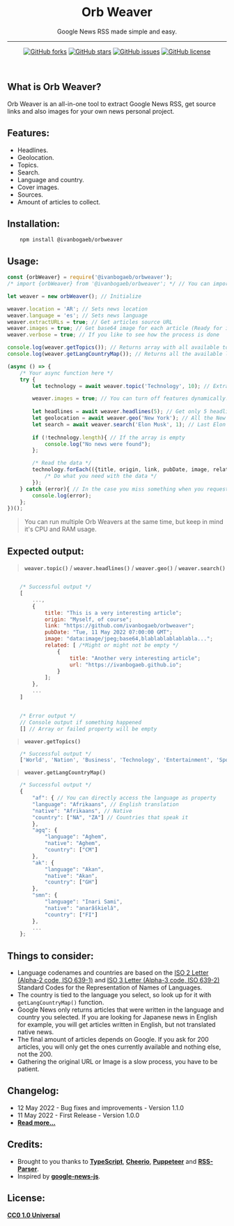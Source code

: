 <h1 align="center">Orb Weaver</h1>
<p align="center">Google News RSS made simple and easy.</p>

<hr>

<p align="center">
<a href="https://github.com/ivanbogaeb/OrbWeaver/network"><img alt="GitHub forks" src="https://img.shields.io/github/forks/ivanbogaeb/OrbWeaver"></a>
<a href="https://github.com/ivanbogaeb/OrbWeaver/stargazers"><img alt="GitHub stars" src="https://img.shields.io/github/stars/ivanbogaeb/OrbWeaver"></a>
<a href="https://github.com/ivanbogaeb/OrbWeaver/issues"><img alt="GitHub issues" src="https://img.shields.io/github/issues/ivanbogaeb/OrbWeaver"></a>
<a href="https://github.com/ivanbogaeb/OrbWeaver/blob/main/LICENSE"><img alt="GitHub license" src="https://img.shields.io/github/license/ivanbogaeb/OrbWeaver"></a>
</p>

<br>

## What is Orb Weaver?

Orb Weaver is an all-in-one tool to extract Google News RSS, get source links and also images for your own news personal project.

## Features:

- Headlines.
- Geolocation.
- Topics.
- Search.
- Language and country.
- Cover images.
- Sources.
- Amount of articles to collect.

## Installation:

```console
    npm install @ivanbogaeb/orbweaver
```

## Usage:

```javascript
const {orbWeaver} = require('@ivanbogaeb/orbweaver');
/* import {orbWeaver} from '@ivanbogaeb/orbweaver'; */ // You can import the package the way you want!

let weaver = new orbWeaver(); // Initialize

weaver.location = 'AR'; // Sets news location
weaver.language = 'es'; // Sets news language
weaver.extractURLs = true; // Get articles source URL
weaver.images = true; // Get base64 image for each article (Ready for img or canvas)
weaver.verbose = true; // If you like to see how the process is done

console.log(weaver.getTopics()); // Returns array with all available topics
console.log(weaver.getLangCountryMap()); // Returns all the available languages and countries.

(async () => {
    /* Your async function here */
    try {
        let technology = await weaver.topic('Technology', 10); // Extract 10 technology articles

        weaver.images = true; // You can turn off features dynamically!
            
        let headlines = await weaver.headlines(5); // Get only 5 headline articles
        let geolocation = await weaver.geo('New York'); // All the New York articles available
        let search = await weaver.search('Elon Musk', 1); // Last Elon Musk article
     
        if (!technology.length){ // If the array is empty
            console.log("No news were found");
        };

        /* Read the data */
        technology.forEach(({title, origin, link, pubDate, image, related}) => {
            /* Do what you need with the data */
        });
    } catch (error){ // In the case you miss something when you request articles!
        console.log(error);
    };
})();
```

> You can run multiple Orb Weavers at the same time, but keep in mind it's CPU and RAM usage.

## Expected output:

> **`weaver.topic()`** / **`weaver.headlines()`** / **`weaver.geo()`** / **`weaver.search()`**
```javascript

    /* Successful output */
    [
        ...,
        {
            title: "This is a very interesting article";
            origin: "Myself, of course";
            link: "https://github.com/ivanbogaeb/orbweaver";
            pubDate: "Tue, 11 May 2022 07:00:00 GMT";
            image: "data:image/jpeg;base64,blablablablablabla...";
            related: [ /*Might or might not be empty */
                {
                    title: "Another very interesting article";
                    url: "https://ivanbogaeb.github.io";
                }
            ];
        },
        ...
    ]


    /* Error output */
    // Console output if something happened
    [] // Array or failed property will be empty
```

> **`weaver.getTopics()`**
```javascript
    /* Successful output */
    ['World', 'Nation', 'Business', 'Technology', 'Entertainment', 'Sports', 'Science', 'Health'];
```

> **`weaver.getLangCountryMap()`**
```javascript
    /* Successful output */
    {
        "af": { // You can directly access the language as property
        "language": "Afrikaans", // English translation
        "native": "Afrikaans", // Native
        "country": ["NA", "ZA"] // Countries that speak it
        },
        "agq": {
            "language": "Aghem",
            "native": "Aghem",
            "country": ["CM"]
        },
        "ak": {
            "language": "Akan",
            "native": "Akan",
            "country": ["GH"]
        },
        "smn": {
            "language": "Inari Sami",
            "native": "anarâškielâ",
            "country": ["FI"]
        },
        ...
    };
```

## Things to consider:
- Language codenames and countries are based on the [ISO 2 Letter (Alpha-2 code, ISO 639-1)](http://www.loc.gov/standards/iso639-1/) and [ISO 3 Letter (Alpha-3 code, ISO 639-2)](http://www.loc.gov/standards/iso639-2/) Standard Codes for the Representation of Names of Languages.
- The country is tied to the language you select, so look up for it with `getLangCountryMap()` function.
- Google News only returns articles that were written in the language and country you selected. If you are looking for Japanese news in English for example, you will get articles written in English, but not translated native news.
- The final amount of articles depends on Google. If you ask for 200 articles, you will only get the ones currently available and nothing else, not the 200.
- Gathering the original URL or Image is a slow process, you have to be patient.

## Changelog:
- 12 May 2022 - Bug fixes and improvements - Version 1.1.0
- 11 May 2022 - First Release - Version 1.0.0
- **[Read more...](./changelog.md)**

## Credits:

- Brought to you thanks to **[TypeScript](https://www.typescriptlang.org/)**, **[Cheerio](https://cheerio.js.org/)**, **[Puppeteer](https://pptr.dev/)** and **[RSS-Parser](https://github.com/prof18/RSS-Parser)**.
- Inspired by **[google-news-js](https://github.com/DatanewsOrg/google-news-js)**.

## License:
**[CC0 1.0 Universal](./LICENSE)**
